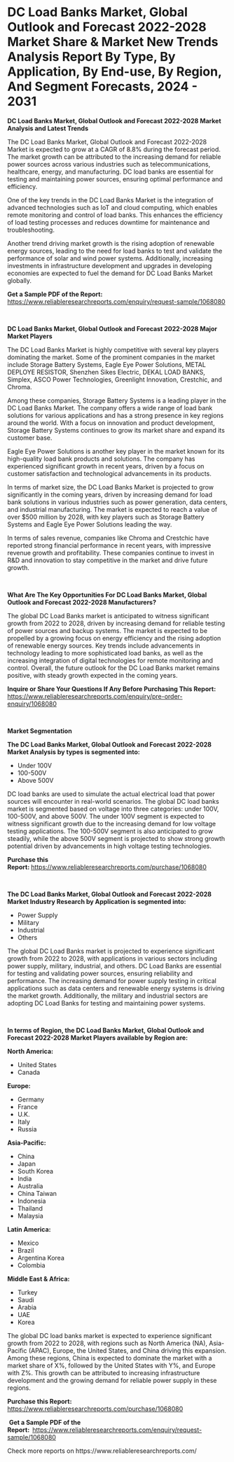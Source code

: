 <p><h1>DC Load Banks Market, Global Outlook and Forecast 2022-2028 Market Share & Market New Trends Analysis Report By Type, By Application, By End-use, By Region, And Segment Forecasts, 2024 - 2031</h1></p><p><strong>DC Load Banks Market, Global Outlook and Forecast 2022-2028 Market Analysis and Latest Trends</strong></p>
<p><p>The DC Load Banks Market, Global Outlook and Forecast 2022-2028 Market is expected to grow at a CAGR of 8.8% during the forecast period. The market growth can be attributed to the increasing demand for reliable power sources across various industries such as telecommunications, healthcare, energy, and manufacturing. DC load banks are essential for testing and maintaining power sources, ensuring optimal performance and efficiency.</p><p>One of the key trends in the DC Load Banks Market is the integration of advanced technologies such as IoT and cloud computing, which enables remote monitoring and control of load banks. This enhances the efficiency of load testing processes and reduces downtime for maintenance and troubleshooting.</p><p>Another trend driving market growth is the rising adoption of renewable energy sources, leading to the need for load banks to test and validate the performance of solar and wind power systems. Additionally, increasing investments in infrastructure development and upgrades in developing economies are expected to fuel the demand for DC Load Banks Market globally.</p></p>
<p><strong>Get a Sample PDF of the Report:&nbsp;</strong> <a href="https://www.reliableresearchreports.com/enquiry/request-sample/1068080">https://www.reliableresearchreports.com/enquiry/request-sample/1068080</a></p>
<p>&nbsp;</p>
<p><strong>DC Load Banks Market, Global Outlook and Forecast 2022-2028 Major Market Players</strong></p>
<p><p>The DC Load Banks Market is highly competitive with several key players dominating the market. Some of the prominent companies in the market include Storage Battery Systems, Eagle Eye Power Solutions, METAL DEPLOYE RESISTOR, Shenzhen Sikes Electric, DEKAL LOAD BANKS, Simplex, ASCO Power Technologies, Greenlight Innovation, Crestchic, and Chroma.</p><p>Among these companies, Storage Battery Systems is a leading player in the DC Load Banks Market. The company offers a wide range of load bank solutions for various applications and has a strong presence in key regions around the world. With a focus on innovation and product development, Storage Battery Systems continues to grow its market share and expand its customer base.</p><p>Eagle Eye Power Solutions is another key player in the market known for its high-quality load bank products and solutions. The company has experienced significant growth in recent years, driven by a focus on customer satisfaction and technological advancements in its products.</p><p>In terms of market size, the DC Load Banks Market is projected to grow significantly in the coming years, driven by increasing demand for load bank solutions in various industries such as power generation, data centers, and industrial manufacturing. The market is expected to reach a value of over $500 million by 2028, with key players such as Storage Battery Systems and Eagle Eye Power Solutions leading the way.</p><p>In terms of sales revenue, companies like Chroma and Crestchic have reported strong financial performance in recent years, with impressive revenue growth and profitability. These companies continue to invest in R&D and innovation to stay competitive in the market and drive future growth.</p></p>
<p>&nbsp;</p>
<p><strong>What Are The Key Opportunities For DC Load Banks Market, Global Outlook and Forecast 2022-2028 Manufacturers?</strong></p>
<p><p>The global DC Load Banks market is anticipated to witness significant growth from 2022 to 2028, driven by increasing demand for reliable testing of power sources and backup systems. The market is expected to be propelled by a growing focus on energy efficiency and the rising adoption of renewable energy sources. Key trends include advancements in technology leading to more sophisticated load banks, as well as the increasing integration of digital technologies for remote monitoring and control. Overall, the future outlook for the DC Load Banks market remains positive, with steady growth expected in the coming years.</p></p>
<p><strong>Inquire or Share Your Questions If Any Before Purchasing This Report:</strong> <a href="https://www.reliableresearchreports.com/enquiry/pre-order-enquiry/1068080">https://www.reliableresearchreports.com/enquiry/pre-order-enquiry/1068080</a></p>
<p>&nbsp;</p>
<p><strong>Market Segmentation</strong></p>
<p><strong>The DC Load Banks Market, Global Outlook and Forecast 2022-2028 Market Analysis by types is segmented into:</strong></p>
<p><ul><li>Under 100V</li><li>100-500V</li><li>Above 500V</li></ul></p>
<p><p>DC load banks are used to simulate the actual electrical load that power sources will encounter in real-world scenarios. The global DC load banks market is segmented based on voltage into three categories: under 100V, 100-500V, and above 500V. The under 100V segment is expected to witness significant growth due to the increasing demand for low voltage testing applications. The 100-500V segment is also anticipated to grow steadily, while the above 500V segment is projected to show strong growth potential driven by advancements in high voltage testing technologies.</p></p>
<p><strong>Purchase this Report:&nbsp;</strong><a href="https://www.reliableresearchreports.com/purchase/1068080">https://www.reliableresearchreports.com/purchase/1068080</a></p>
<p>&nbsp;</p>
<p><strong>The DC Load Banks Market, Global Outlook and Forecast 2022-2028 Market Industry Research by Application is segmented into:</strong></p>
<p><ul><li>Power Supply</li><li>Military</li><li>Industrial</li><li>Others</li></ul></p>
<p><p>The global DC Load Banks market is projected to experience significant growth from 2022 to 2028, with applications in various sectors including power supply, military, industrial, and others. DC Load Banks are essential for testing and validating power sources, ensuring reliability and performance. The increasing demand for power supply testing in critical applications such as data centers and renewable energy systems is driving the market growth. Additionally, the military and industrial sectors are adopting DC Load Banks for testing and maintaining power systems.</p></p>
<p>&nbsp;</p>
<p><strong>In terms of Region, the DC Load Banks Market, Global Outlook and Forecast 2022-2028 Market Players available by Region are:</strong></p>
<p>
    <p> <strong> North America: </strong>
        <ul>
            <li>United States</li>
            <li>Canada</li>
        </ul>
        </p> 
    <p> <strong> Europe: </strong>
        <ul>
            <li>Germany</li>
            <li>France</li>
            <li>U.K.</li>
            <li>Italy</li>
            <li>Russia</li>
        </ul>
        </p> 
    <p> <strong> Asia-Pacific: </strong>
        <ul>
            <li>China</li>
            <li>Japan</li>
            <li>South Korea</li>
            <li>India</li>
            <li>Australia</li>
            <li>China Taiwan</li>
            <li>Indonesia</li>
            <li>Thailand</li>
            <li>Malaysia</li>
        </ul>
        </p> 
    <p> <strong> Latin America: </strong>
        <ul>
            <li>Mexico</li>
            <li>Brazil</li>
            <li>Argentina Korea</li>
            <li>Colombia</li>
        </ul>
        </p> 
    <p> <strong> Middle East & Africa: </strong>
        <ul>
            <li>Turkey</li>
            <li>Saudi</li>
            <li>Arabia</li>
            <li>UAE</li>
            <li>Korea</li>
        </ul>
    </p>
    </p>
<p><p>The global DC load banks market is expected to experience significant growth from 2022 to 2028, with regions such as North America (NA), Asia-Pacific (APAC), Europe, the United States, and China driving this expansion. Among these regions, China is expected to dominate the market with a market share of X%, followed by the United States with Y%, and Europe with Z%. This growth can be attributed to increasing infrastructure development and the growing demand for reliable power supply in these regions.</p></p>
<p><strong>Purchase this Report: </strong><a href="https://www.reliableresearchreports.com/purchase/1068080">https://www.reliableresearchreports.com/purchase/1068080</a></p>
<p>&nbsp;<strong>Get a Sample PDF of the Report:&nbsp;&nbsp;</strong><a href="https://www.reliableresearchreports.com/enquiry/request-sample/1068080">https://www.reliableresearchreports.com/enquiry/request-sample/1068080</a></p>
<p><strong></strong></p>
<p>Check more reports on https://www.reliableresearchreports.com/</p>